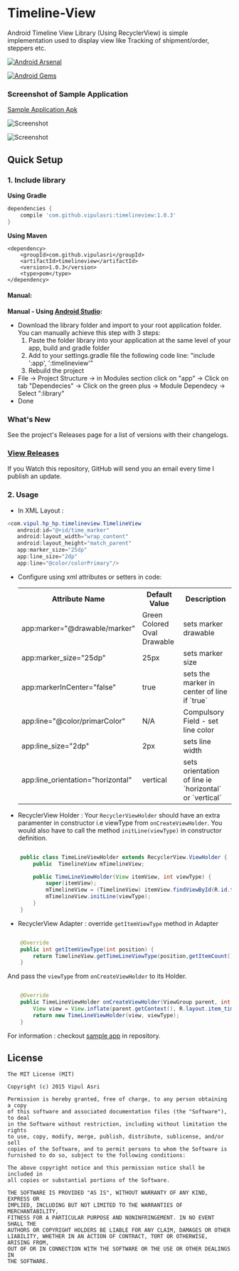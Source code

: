 # Timeline-View 

Android Timeline View Library (Using RecyclerView) is simple implementation used to display view like Tracking of shipment/order, steppers etc.

[![Android Arsenal](https://img.shields.io/badge/Android%20Arsenal-Timeline--View-brightgreen.svg?style=flat)](http://android-arsenal.com/details/1/2923)

[![Android Gems](http://www.android-gems.com/badge/vipulasri/Timeline-View.svg)](http://www.android-gems.com/lib/vipulasri/Timeline-View?lib_id=773)

### Screenshot of Sample Application

[Sample Application Apk](https://github.com/vipulasri/Timeline-View/tree/master/apk)

![Screenshot](https://github.com/vipulasri/Timeline-View/blob/master/Screenshot1.png)

![Screenshot](https://github.com/vipulasri/Timeline-View/blob/master/Screenshot2.png)

## Quick Setup

### 1. Include library

**Using Gradle**

``` gradle
dependencies {
    compile 'com.github.vipulasri:timelineview:1.0.3'
}
```

**Using Maven**

``` maven
<dependency> 
    <groupId>com.github.vipulasri</groupId> 
    <artifactId>timelineview</artifactId> 
    <version>1.0.3</version> 
    <type>pom</type> 
</dependency>
```


#### Manual:
**Manual - Using [Android Studio](https://developer.android.com/sdk/installing/studio.html):**
 * Download the library folder and import to your root application folder. 
You can manually achieve this step with 3 steps: 
    1. Paste the folder library into your application at the same level of your app, build and gradle folder
    2. Add to your settings.gradle file the following code line:
    "include ':app', ':timelineview'"
    3. Rebuild the project
 * File → Project Structure → in Modules section click on "app" → Click on tab "Dependecies" → Click on the green plus → Module Dependecy → Select ":library"
 * Done 
 
### What's New

See the project's Releases page for a list of versions with their changelogs.

### [View Releases](https://github.com/vipulasri/Timeline-View)

If you Watch this repository, GitHub will send you an email every time I publish an update.
 
### 2. Usage
 
 * In XML Layout : 
 
 ``` java
<com.vipul.hp_hp.timelineview.TimelineView
    android:id="@+id/time_marker"
    android:layout_width="wrap_content"
    android:layout_height="match_parent"
    app:marker_size="25dp"
    app:line_size="2dp"
    app:line="@color/colorPrimary"/>
```

* Configure using xml attributes or setters in code:

    <table>
    <th>Attribute Name</th>
    <th>Default Value</th>
    <th>Description</th>
    <tr>
        <td>app:marker="@drawable/marker"</td>
        <td>Green Colored Oval Drawable</td>
        <td>sets marker drawable</td>
    </tr>
    <tr>
        <td>app:marker_size="25dp"</td>
        <td>25px</td>
        <td>sets marker size</td>
    </tr>
    <tr>
        <td>app:markerInCenter="false"</td>
        <td>true</td>
        <td>sets the marker in center of line if `true`</td>
    </tr>
    <tr>
        <td>app:line="@color/primarColor"</td>
        <td>N/A</td>
        <td>Compulsory Field - set line color</td>
    </tr>
     <tr>
        <td>app:line_size="2dp"</td>
        <td>2px</td>
        <td>sets line width</td>
    </tr>
    <tr>
        <td>app:line_orientation="horizontal"</td>
        <td>vertical</td>
        <td>sets orientation of line ie `horizontal` or `vertical`</td>
    </tr>
    </table>
 
 
 * RecyclerView Holder : 
   Your `RecyclerViewHolder` should have an extra paramenter in constructor i.e viewType from `onCreateViewHolder`. You would also have to call the method `initLine(viewType)` in constructor definition.
 
``` java

    public class TimeLineViewHolder extends RecyclerView.ViewHolder {
        public  TimelineView mTimelineView;

        public TimeLineViewHolder(View itemView, int viewType) {
            super(itemView);
            mTimelineView = (TimelineView) itemView.findViewById(R.id.time_marker);
            mTimelineView.initLine(viewType);
        }
    }

```

* RecyclerView Adapter : 
   override `getItemViewType` method in Adapter
 
``` java

    @Override
    public int getItemViewType(int position) {
        return TimelineView.getTimeLineViewType(position,getItemCount());
    }

```
   And pass the `viewType` from `onCreateViewHolder` to its Holder.
   
``` java

    @Override
    public TimeLineViewHolder onCreateViewHolder(ViewGroup parent, int viewType) {
        View view = View.inflate(parent.getContext(), R.layout.item_timeline, null);
        return new TimeLineViewHolder(view, viewType);
    }

```


For information : checkout [sample app](https://github.com/vipulasri/Timeline-View/tree/master/app) in repository.


## License


    The MIT License (MIT)

    Copyright (c) 2015 Vipul Asri

    Permission is hereby granted, free of charge, to any person obtaining a copy
    of this software and associated documentation files (the "Software"), to deal
    in the Software without restriction, including without limitation the rights
    to use, copy, modify, merge, publish, distribute, sublicense, and/or sell
    copies of the Software, and to permit persons to whom the Software is
    furnished to do so, subject to the following conditions:

    The above copyright notice and this permission notice shall be included in
    all copies or substantial portions of the Software.

    THE SOFTWARE IS PROVIDED "AS IS", WITHOUT WARRANTY OF ANY KIND, EXPRESS OR
    IMPLIED, INCLUDING BUT NOT LIMITED TO THE WARRANTIES OF MERCHANTABILITY,
    FITNESS FOR A PARTICULAR PURPOSE AND NONINFRINGEMENT. IN NO EVENT SHALL THE
    AUTHORS OR COPYRIGHT HOLDERS BE LIABLE FOR ANY CLAIM, DAMAGES OR OTHER
    LIABILITY, WHETHER IN AN ACTION OF CONTRACT, TORT OR OTHERWISE, ARISING FROM,
    OUT OF OR IN CONNECTION WITH THE SOFTWARE OR THE USE OR OTHER DEALINGS IN
    THE SOFTWARE.
